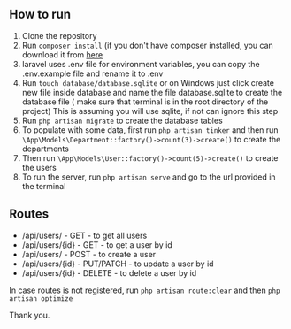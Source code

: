 

## How to run

1. Clone the repository
2. Run `composer install` (if you don't have composer installed, you can download it from [here](https://getcomposer.org/download/)
3. laravel uses .env file for environment variables, you can copy the .env.example file and rename it to .env
4. Run `touch database/database.sqlite` or on Windows just click create new file inside database and name the file database.sqlite to create the database file ( make sure that terminal is in the root directory of the project) This is assuming you will use sqlite, if not can ignore this step
5. Run `php artisan migrate` to create the database tables
6. To populate with some data, first run `php artisan tinker` and then run `\App\Models\Department::factory()->count(3)->create()` to create the departments
7. Then run `\App\Models\User::factory()->count(5)->create()` to create the users
8. To run the server, run `php artisan serve` and go to the url provided in the terminal

## Routes
- /api/users/ - GET - to get all users
- /api/users/{id} - GET - to get a user by id
- /api/users/ - POST - to create a user
- /api/users/{id} - PUT/PATCH - to update a user by id
- /api/users/{id} - DELETE - to delete a user by id

In case routes is not registered, run `php artisan route:clear` and then `php artisan optimize`

Thank you.
